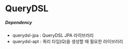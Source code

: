 # QueryDSL 

##### Dependency
- querydsl-jpa : QueryDSL JPA 라이브러리
- querydsl-apt : 쿼리 타입(Q)을 생성할 때 필요한 라이브러리 

